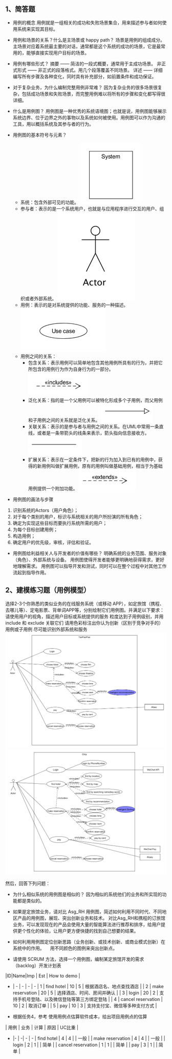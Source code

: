 ## 1、简答题
- 用例的概念
用例就是一组相关的成功和失败场景集合，用来描述参与者如何使用系统来实现其目标。

- 用例和场景的关系？什么是主场景或 happy path？
场景是用例的组成成分。
主场景对应着系统最主要的对话，通常都是这个系统的成功的场景，它是最常用的，能够直接实现用户目标的场景。
- 用例有哪些形式？
摘要 —— 简洁的一段式概要，通常用于主成功场景。
非正式形式 —— 非正式的段落格式。用几个段落覆盖不同场景。
详述 —— 详细编写所有步骤及各种变化，同时具有补充部分，如前置条件和成功保证。

- 对于复杂业务，为什么编制完整用例非常难？
因为复杂业务的很多场景很复杂，包括成功场景和失败场景，而完整用例难以将所有的步骤和变化都写得很详细。

- 什么是用例图？
用例图是一种优秀的系统语境图；也就是说，用例图能够展示系统边界、位于边界之外的事物以及系统如何被使用。用例图可以作为沟通的工具，用以概括系统及其参与者的行为。

- 用例图的基本符号与元素？
    - 系统：包含外部可见的功能。
![](system.png)
    - 参与者：表示的是一个系统用户，也就是与应用程序进行交互的用户、组织或者外部系统。
    ![](https://github.com/vyychenyy/vyychenyy.github.io/blob/master/_posts/image-20190523231020455.png)
    - 用例：表示的是对系统提供的功能、服务的一种描述。
    ![](https://github.com/vyychenyy/vyychenyy.github.io/blob/master/_posts/usecase.png)
    - 用例之间的关系：
        - 包含关系：表示用例可以简单地包含其他用例所具有的行为，并把它所包含的用例行为作为自身行为的一部分。
            ![](https://github.com/vyychenyy/vyychenyy.github.io/blob/master/_posts/include.png)
        - 泛化关系：指的是一个父用例可以被特化形成多个子用例，而父用例和子用例之间的关系就是泛化关系。
            ![](https://github.com/vyychenyy/vyychenyy.github.io/blob/master/_posts/generalization.png)
        - 关联关系：表示的是参与者与用例之间的关系。在UML中常用一条直线，或者是一条带箭头的线条来表示，箭头指向信息接收方。
            ![](https://github.com/vyychenyy/vyychenyy.github.io/blob/master/_posts/association.png)
        - 扩展关系：表示在一定条件下，把新的行为加入到已有的用例中，获得的新用例叫做扩展用例，原有的用例叫做基础用例，相当于为基础用例提供一个附加功能。
            ![](https://github.com/vyychenyy/vyychenyy.github.io/blob/master/_posts/extend.png)


- 用例图的画法与步骤
1. 识别系统的Actors（用户角色）；
2. 对于每个类别的用户，标识与系统相关的用户所扮演的所有角色；
3. 确定为实现这些目标而要执行系统所需的用户；
4. 为每个目标创建用例；
5. 构造用例；
6. 确定用户的优先级，审核，评估和验证。

+ 用例图给利益相关人与开发者的价值有哪些？
明确系统的业务范围、服务对象（角色）、外部系统与设备。
用例图使得开发者能够更明确地获得需求，更好地理解需求。
用例图可以指导开发和测试，同时可以在整个过程中对其他工作流起到指导作用。


## 2、建模练习题（用例模型）
选择2-3个你熟悉的类似业务的在线服务系统（或移动 APP），如定旅馆（携程、去哪儿等）、定电影票、背单词APP等，分别绘制它们用例图。并满足以下要求：
请使用用户的视角，描述用户目标或系统提供的服务
粒度达到子用例级别，并用 include 和 exclude 关联它们
请用色彩标注出你认为创新（区别于竞争对手的）用例或子用例
尽可能识别外部系统和服务
 ![](https://github.com/vyychenyy/vyychenyy.github.io/blob/master/_posts/new.png)
 ![](https://github.com/vyychenyy/vyychenyy.github.io/blob/master/_posts/new2.png)


然后，回答下列问题：

- 为什么相似系统的用例图是相似的？
因为相似的系统他们的业务和所实现的功能都是类似的。

- 如果是定旅馆业务，请对比 Asg_RH 用例图，简述如何利用不同时代、不同地区产品的用例图，展现、突出创新业务和技术。
对比Asg_RH和携程的订旅馆业务，可以发现现在的产品会使用大量的智能算法进行推荐和排序，给用户提供更个性化的体验，让用户更方便快捷的找到自己想要的结果。
- 如何利用用例图定位创新思路（业务创新、或技术创新、或商业模式创新）在系统中的作用。
 用不同颜色的图例来突出创新点。

- 请使用 SCRUM 方法，选择一个用例图，编制某定旅馆开发的需求（backlog）开发计划表

|ID|Name|Imp | Est | How to demo |
 - | - | - | - | -
| 1 | find hotel | 10 | 5 | 根据酒店名、地点查找酒店 |
| 2 | make reservation | 20 | 5 | 选择酒店、时间、房间并确认 |
| 3 | login | 20 | 2 | 支持手机号登陆、以及微信登陆等第三方绑定登陆 |
| 4 | cancel reservation | 10 | 2 | 取消订单 |
| 5 | pay | 10 | 3 | 支持支付宝、微信等多种支付方式 |



+ 根据任务4，参考 使用用例点估算软件成本，给出项目用例点的估算

| 用例 | 业务 | 计算 | 原因 | UC比重 |
- |- | -| - | -
| find hotel | 4 | 4 | | 一般 |
| make reservation | 4 | 4 | | 一般 |
| login | 2 | 1 | | 简单 |
| cancel reservation | 1 | 1 | | 简单 |
| pay | 3 | 1 | | 简单 |


